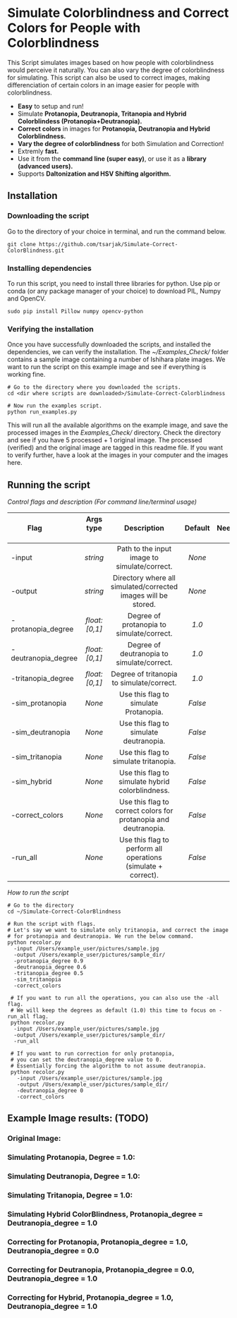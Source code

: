 # Simulate Colorblindness and Correct Colors for People with Colorblindness

This Script simulates images based on how people with colorblindness would perceive it naturally. You can also vary the degree of colorblindness for simulating. This script can also be used to correct images, making differenciation of certain colors in an image easier for people with colorblindness.

* **Easy** to setup and run!
* Simulate **Protanopia, Deutranopia, Tritanopia and Hybrid Colorblindess (Protanopia+Deutranopia).**
* **Correct colors** in images for **Protanopia, Deutranopia and Hybrid Colorblindness.**
* **Vary the degree of colorblindness** for both Simulation and Correction!
* Extremly **fast.**
* Use it from the **command line (super easy)**, or use it as a **library (advanced users).**
* Supports **Daltonization and HSV Shifting algorithm.**


## Installation

### Downloading the script

Go to the directory of your choice in terminal, and run the command below.
```shell
git clone https://github.com/tsarjak/Simulate-Correct-ColorBlindness.git
```

### Installing dependencies

To run this script, you need to install three libraries for python. Use pip or conda (or any package manager of your choice) to download PIL, Numpy and OpenCV.
```shell
sudo pip install Pillow numpy opencv-python
```

### Verifying the installation

Once you have successfully downloaded the scripts, and installed the dependencies, we can verify the installation.
The *~/Examples_Check/* folder contains a sample image containing a number of Ishihara plate images. 
We want to run the script on this example image and see if everything is working fine.

```shell
# Go to the directory where you downloaded the scripts.
cd <dir where scripts are downloaded>/Simulate-Correct-Colorblindness

# Now run the examples script.
python run_examples.py
```

This will run all the available algorithms on the example image, and save the processed images in the *Examples_Check/* directory.
Check the directory and see if you have 5 processed + 1 original image. The processed (verified) and the original image are tagged in this readme file. If you want to verify further, have a look at the images in your computer and the images here.


## Running the script

*Control flags and description (For command line/terminal usage)*

| Flag &nbsp; &nbsp; &nbsp; &nbsp; &nbsp;| Args type &nbsp; &nbsp; &nbsp; &nbsp;| Description | Default  | Needed? |
| --------|:---------:|:-------:|:---:|---:|
| -input       | *string* | Path to the input image to simulate/correct. | *None* | Yes |
| -output      | *string* | Directory where all simulated/corrected images will be stored.| *None* | Yes |
| -protanopia_degree | *float: [0,1]* | Degree of protanopia to simulate/correct. | *1.0* | No |
| -deutranopia_degree | *float: [0,1]* | Degree of deutranopia to simulate/correct. | *1.0* | No |
| -tritanopia_degree | *float: [0,1]* | Degree of tritanopia to simulate/correct. | *1.0* | No |
| -sim_protanopia |  *None*  |    Use this flag to simulate Protanopia. | *False* | No |
| -sim_deutranopia |  *None*  |    Use this flag to simulate deutranopia. | *False* | No |
| -sim_tritanopia |  *None*  |    Use this flag to simulate tritanopia. | *False* | No |
| -sim_hybrid |  *None*  |    Use this flag to simulate hybrid colorblindness. | *False* | No |
| -correct_colors |  *None*  |    Use this flag to correct colors for protanopia and deutranopia. | *False* | No |
| -run_all |  *None*  |    Use this flag to perform all operations (simulate + correct). | *False* | No |
  

*How to run the script*
```shell
# Go to the directory
cd ~/Simulate-Correct-ColorBlindness

# Run the script with flags.
# Let's say we want to simulate only tritanopia, and correct the image 
# for protanopia and deutranopia. We run the below command.
python recolor.py
  -input /Users/example_user/pictures/sample.jpg
  -output /Users/example_user/pictures/sample_dir/
  -protanopia_degree 0.9
  -deutranopia_degree 0.6
  -tritanopia_degree 0.5 
  -sim_tritanopia
  -correct_colors
  
 # If you want to run all the operations, you can also use the -all flag. 
 # We will keep the degrees as default (1.0) this time to focus on -run_all flag.
 python recolor.py
  -input /Users/example_user/pictures/sample.jpg
  -output /Users/example_user/pictures/sample_dir/
  -run_all
  
 # If you want to run correction for only protanopia, 
 # you can set the deutranopia_degree value to 0. 
 # Essentially forcing the algorithm to not assume deutranopia.
 python recolor.py
   -input /Users/example_user/pictures/sample.jpg
   -output /Users/example_user/pictures/sample_dir/
   -deutranopia_degree 0
   -correct_colors
```


## Example Image results: (TODO)

### Original Image:

### Simulating Protanopia, Degree = 1.0:

### Simulating Deutranopia, Degree = 1.0:

### Simulating Tritanopia, Degree = 1.0:

### Simulating Hybrid ColorBlindness, Protanopia_degree = Deutranopia_degree = 1.0

### Correcting for Protanopia, Protanopia_degree = 1.0, Deutranopia_degree = 0.0

### Correcting for Deutranopia, Protanopia_degree = 0.0, Deutranopia_degree = 1.0

### Correcting for Hybrid, Protanopia_degree = 1.0, Deutranopia_degree = 1.0
